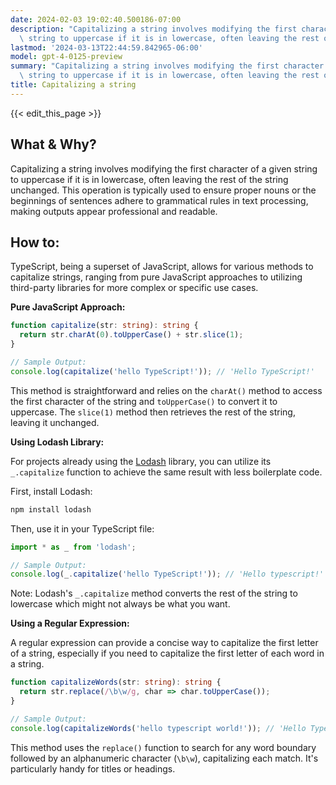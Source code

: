```yaml
---
date: 2024-02-03 19:02:40.500186-07:00
description: "Capitalizing a string involves modifying the first character of a given\
  \ string to uppercase if it is in lowercase, often leaving the rest of the string\u2026"
lastmod: '2024-03-13T22:44:59.842965-06:00'
model: gpt-4-0125-preview
summary: "Capitalizing a string involves modifying the first character of a given\
  \ string to uppercase if it is in lowercase, often leaving the rest of the string\u2026"
title: Capitalizing a string
---
```


{{< edit_this_page >}}

## What & Why?
Capitalizing a string involves modifying the first character of a given string to uppercase if it is in lowercase, often leaving the rest of the string unchanged. This operation is typically used to ensure proper nouns or the beginnings of sentences adhere to grammatical rules in text processing, making outputs appear professional and readable.

## How to:

TypeScript, being a superset of JavaScript, allows for various methods to capitalize strings, ranging from pure JavaScript approaches to utilizing third-party libraries for more complex or specific use cases.

**Pure JavaScript Approach:**

```typescript
function capitalize(str: string): string {
  return str.charAt(0).toUpperCase() + str.slice(1);
}

// Sample Output:
console.log(capitalize('hello TypeScript!')); // 'Hello TypeScript!'
```

This method is straightforward and relies on the `charAt()` method to access the first character of the string and `toUpperCase()` to convert it to uppercase. The `slice(1)` method then retrieves the rest of the string, leaving it unchanged.

**Using Lodash Library:**

For projects already using the [Lodash](https://lodash.com/) library, you can utilize its `_.capitalize` function to achieve the same result with less boilerplate code.

First, install Lodash:

```bash
npm install lodash
```

Then, use it in your TypeScript file:

```typescript
import * as _ from 'lodash';

// Sample Output:
console.log(_.capitalize('hello TypeScript!')); // 'Hello typescript!'
```

Note: Lodash's `_.capitalize` method converts the rest of the string to lowercase which might not always be what you want.

**Using a Regular Expression:**

A regular expression can provide a concise way to capitalize the first letter of a string, especially if you need to capitalize the first letter of each word in a string.

```typescript
function capitalizeWords(str: string): string {
  return str.replace(/\b\w/g, char => char.toUpperCase());
}

// Sample Output:
console.log(capitalizeWords('hello typescript world!')); // 'Hello Typescript World!'
```

This method uses the `replace()` function to search for any word boundary followed by an alphanumeric character (`\b\w`), capitalizing each match. It's particularly handy for titles or headings.
